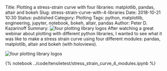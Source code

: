 Title: Plotting a stress-strain curve with four libraries: matplotlib, pandas, altair and bokeh
Slug: stress-strain-curve-with-4-libraries
Date: 2018-10-21 10:30
Status: published
Category: Plotting
Tags: python, matplotlib, engineering, jupyter, notebook, bokeh, altair, pandas
Author: Peter D. Kazarinoff
Summary: ![four plotting library logos]({filename}/posts/matplotlib/images/four_logos.png) After watching a great webinar about plotting with different python libraries, I wanted to see what it was like to make a stress strain curve using four different modules: pandas, matplotlib, altair and bokeh (with holoviews).

![four plotting library logos]({filename}/posts/matplotlib/images/four_logos.png)

{% notebook ../code/tensiletest/stress_strain_curve_4_modules.ipynb %}
